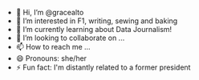 - 👋 Hi, I’m @gracealto
- 👀 I’m interested in F1, writing, sewing and baking
- 🌱 I’m currently learning about Data Journalism!
- 💞️ I’m looking to collaborate on ...
- 📫 How to reach me ...
- 😄 Pronouns: she/her
- ⚡ Fun fact: I'm distantly related to a former president

<!---
gracealto/gracealto is a ✨ special ✨ repository because its `README.md` (this file) appears on your GitHub profile.
You can click the Preview link to take a look at your changes.
--->
